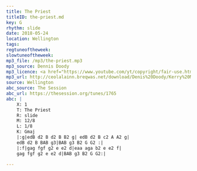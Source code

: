 ```yaml
---
title: The Priest
titleID: the-priest.md
key: G
rhythm: slide
date: 2018-05-24
location: Wellington 
tags: 
regtuneoftheweek:
slowtuneoftheweek:
mp3_file: /mp3/the-priest.mp3
mp3_source: Dennis Doody
mp3_licence: <a href="https://www.youtube.com/yt/copyright/fair-use.html">Fair Use</a>
mp3_url: http://ceolalainn.breqwas.net/download/Denis%20Doody/Kerry%20Music/
source: Wellington
abc_source: The Session
abc_url: https://thesession.org/tunes/1765
abc: |
    X: 1
    T: The Priest
    R: slide
    M: 12/8
    L: 1/8
    K: Gmaj
    |:g|edB d2 B d2 B B2 g| edB d2 B c2 A A2 g|
    edB d2 B BAB g3|BAB g3 B2 G G2 :|
    |:f|gag fgf g2 e e2 d|eaa aga b2 e e2 f|
    gag fgf g2 e e2 d|BAB g3 B2 G G2:|

---
```

